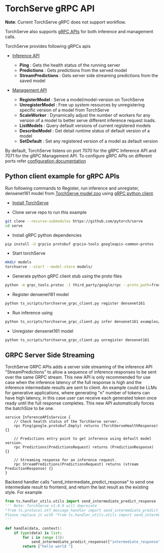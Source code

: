 # TorchServe gRPC API

__Note__: Current TorchServe gRPC does not support workflow.

TorchServe also supports [gRPC APIs](https://github.com/pytorch/serve/tree/master/frontend/server/src/main/resources/proto) for both inference and management calls.

TorchServe provides following gRPCs apis

* [Inference API](https://github.com/pytorch/serve/blob/master/frontend/server/src/main/resources/proto/inference.proto)
  - **Ping** : Gets the health status of the running server
  - **Predictions** : Gets predictions from the served model
  - **StreamPredictions** : Gets server side streaming predictions from the saved model

* [Management API](https://github.com/pytorch/serve/blob/master/frontend/server/src/main/resources/proto/management.proto)
  - **RegisterModel** : Serve a model/model-version on TorchServe
  - **UnregisterModel** : Free up system resources by unregistering specific version of a model from TorchServe
  - **ScaleWorker** : Dynamically adjust the number of workers for any version of a model to better serve different inference request loads.
  - **ListModels** : Query default versions of current registered models
  - **DescribeModel** : Get detail runtime status of default version of a model
  - **SetDefault** : Set any registered version of a model as default version

By default, TorchServe listens on port 7070 for the gRPC Inference API and 7071 for the gRPC Management API.
To configure gRPC APIs on different ports refer [configuration documentation](configuration.md)

## Python client example for gRPC APIs

Run following commands to Register, run inference and unregister, densenet161 model from [TorchServe model zoo](model_zoo.md) using [gRPC python client](https://github.com/pytorch/serve/blob/master/ts_scripts/torchserve_grpc_client.py).

 - [Install TorchServe](../README.md)

 - Clone serve repo to run this example

```bash
git clone --recurse-submodules https://github.com/pytorch/serve
cd serve
```

 - Install gRPC python dependencies

```bash
pip install -U grpcio protobuf grpcio-tools googleapis-common-protos
```

 - Start torchServe

```bash
mkdir models
torchserve --start --model-store models/
```

 - Generate python gRPC client stub using the proto files

```bash
python -m grpc_tools.protoc -I third_party/google/rpc --proto_path=frontend/server/src/main/resources/proto/ --python_out=ts_scripts --grpc_python_out=ts_scripts frontend/server/src/main/resources/proto/inference.proto frontend/server/src/main/resources/proto/management.proto
```

 - Register densenet161 model

```bash
python ts_scripts/torchserve_grpc_client.py register densenet161
```

 - Run inference using

```bash
python ts_scripts/torchserve_grpc_client.py infer densenet161 examples/image_classifier/kitten.jpg
```

 - Unregister densenet161 model

```bash
python ts_scripts/torchserve_grpc_client.py unregister densenet161
```
## GRPC Server Side Streaming
TorchServe GRPC APIs adds a server side streaming of the inference API "StreamPredictions" to allow a sequence of inference responses to be sent over the same GRPC stream. This new API is only recommended for use case when the inference latency of the full response is high and the inference intermediate results are sent to client. An example could be LLMs for generative applications, where generating "n" number of tokens can have high latency, in this case user can receive each generated token once ready until the full response completes. This new API automatically forces the batchSize to be one.

```
service InferenceAPIsService {
    // Check health status of the TorchServe server.
    rpc Ping(google.protobuf.Empty) returns (TorchServeHealthResponse) {}

    // Predictions entry point to get inference using default model version.
    rpc Predictions(PredictionsRequest) returns (PredictionResponse) {}

    // Streaming response for an inference request.
    rpc StreamPredictions(PredictionsRequest) returns (stream PredictionResponse) {}
}
```
Backend handler calls "send_intermediate_predict_response" to send one intermediate result to frontend, and return the last result as the existing style. For example
```python
from ts.handler_utils.utils import send_intermediate_predict_response
''' Note: TorchServe v1.0.0 will deprecate
"from ts.protocol.otf_message_handler import send_intermediate_predict_response".
Please replace it with "from ts.handler_utils.utils import send_intermediate_predict_response".
'''

def handle(data, context):
    if type(data) is list:
        for i in range (3):
            send_intermediate_predict_response(["intermediate_response"], context.request_ids, "Intermediate Prediction success", 200, context)
        return ["hello world "]
```
